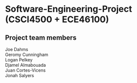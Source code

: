 # Software-Engineering-Project (CSCI4500 + ECE46100) 

## Project team members

Joe Dahms<br>
Geromy Cunningham<br> 
Logan Pelkey<br>
Djamel Almabouada<br>
Juan Cortes-Vicens<br>
Jonah Salyers<br>
